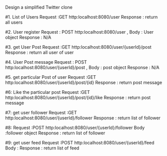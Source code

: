 
Design a simplified Twitter clone

#1. List of Users
Request :GET http:localhost:8080/user
Response : return all users

#2. User register
Request : POST http:localhost:8080/user , Body : User object
Response : N/A


#3. get User Post
Request :GET http:localhost:8080/user/{userId}/post
Response : return all user of user
 

#4. User Post message
Request : POST http:localhost:8080/user/{userId}/post , Body : post object
Response : N/A

#5. get particular Post of user
Request :GET http:localhost:8080/user/{userId}/post/{id}
Response : return post message


#6: Like the particular post 
Request :GET http:localhost:8080/user/{userId}/post/{id}/like
Response : return post message

#7: get user follower
Request :GET http:localhost:8080/user/{userId}/follower
Response : return list of follower

#8:
Request :POST http:localhost:8080/user/{userId}/follower Body :follower object
Response : return list of follower

#9: get user feed
Request :POST http:localhost:8080/user/{userId}/feed Body :
Response : return list of feed



